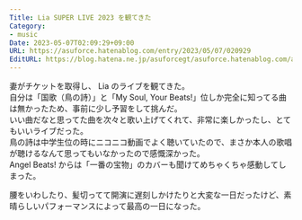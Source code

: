 ```yaml
---
Title: Lia SUPER LIVE 2023 を観てきた
Category:
- music
Date: 2023-05-07T02:09:29+09:00
URL: https://asuforce.hatenablog.com/entry/2023/05/07/020929
EditURL: https://blog.hatena.ne.jp/asuforcegt/asuforce.hatenablog.com/atom/entry/4207575160646650141
---
```


妻がチケットを取得し、 Lia のライブを観てきた。  
自分は「国歌（鳥の詩）」と「My Soul, Your Beats!」位しか完全に知ってる曲は無かったため、事前に少し予習をして挑んだ。  
いい曲だなと思ってた曲を次々と歌い上げてくれて、非常に楽しかったし、とてもいいライブだった。  
鳥の詩は中学生位の時にニコニコ動画でよく聴いていたので、まさか本人の歌唱が聴けるなんて思ってもいなかったので感慨深かった。  
Angel Beats! からは「一番の宝物」のカバーも聞けてめちゃくちゃ感動してしまった。  

腰をいわしたり、髪切ってて開演に遅刻しかけたりと大変な一日だったけど、素晴らしいパフォーマンスによって最高の一日になった。
